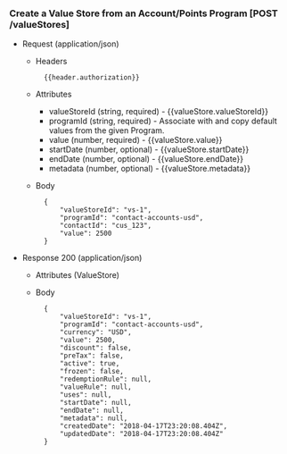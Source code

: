 ### Create a Value Store from an Account/Points Program [POST /valueStores]

+ Request (application/json)
    + Headers
    
            {{header.authorization}}

    + Attributes
        + valueStoreId (string, required) - {{valueStore.valueStoreId}}
        + programId (string, required) - Associate with and copy default values from the given Program.
        + value (number, required) - {{valueStore.value}}
        + startDate (number, optional) - {{valueStore.startDate}}
        + endDate (number, optional) - {{valueStore.endDate}}
        + metadata (number, optional) - {{valueStore.metadata}}
        
    + Body
    
            {
                "valueStoreId": "vs-1",
                "programId": "contact-accounts-usd",
                "contactId": "cus_123",
                "value": 2500
            }
    
+ Response 200 (application/json)
    + Attributes (ValueStore)

    + Body
    
            {
                "valueStoreId": "vs-1",
                "programId": "contact-accounts-usd",
                "currency": "USD",
                "value": 2500, 
                "discount": false,
                "preTax": false,
                "active": true,
                "frozen": false,
                "redemptionRule": null,
                "valueRule": null,
                "uses": null,
                "startDate": null,
                "endDate": null,
                "metadata": null,
                "createdDate": "2018-04-17T23:20:08.404Z",
                "updatedDate": "2018-04-17T23:20:08.404Z"
            }
